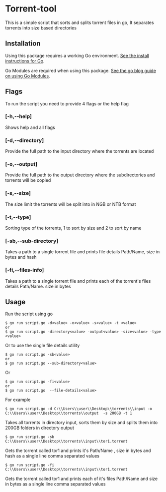 # Torrent-tool

This is a simple script that sorts and splits torrent files in go, It separates torrents into size based directories

## Installation

Using this package requires a working Go environment. [See the install instructions for Go](http://golang.org/doc/install.html).

Go Modules are required when using this package. [See the go blog guide on using Go Modules](https://blog.golang.org/using-go-modules).

## Flags

To run the script you need to provide 4 flags or the help flag

### [-h,--help]

Shows help and all flags

### [-d,--directory]

Provide the full path to the input directory where the torrents are located

### [-o,--output]

Provide the full path to the output directory where the subdirectories and torrents will be copied

### [-s,--size]

The size limit the torrents will be split into in NGB or NTB format

### [-t,--type]

Sorting type of the torrents, 1 to sort by size and 2 to sort by name

### [-sb,--sub-directory]

Takes a path to a single torrent file and prints file details Path/Name, size in bytes and hash

### [-fi,--files-info]

Takes a path to a single torrent file and prints each of the torrent's files details Path/Name. size in bytes

## Usage

Run the script using go

```
$ go run script.go -d<value> -o<value> -s<value> -t <value>
or
$ go run script.go -directory<value> -output<value> -size<value> -type <value>
```

Or to use the single file details utility

```
$ go run script.go -sb<value>
or
$ go run script.go --sub-directory<value>
```

Or

```
$ go run script.go -fi<value>
or
$ go run script.go  --file-details<value>
```

For example

```
$ go run script.go -d C:\\Users\\user\\Desktop\\torrents\\input -o C:\\Users\\user\\Desktop\\torrents\\output  -s 200GB -t 1
```

Takes all torrents in directory input, sorts them by size and splits them into 200GB folders in directory output

```
$ go run script.go -sb C:\\Users\\user\\Desktop\\torrents\\input\\tor1.torrent
```

Gets the torrent called tor1 and prints it's Path/Name , size in bytes and hash as a single line comma separated values

```
$ go run script.go -fi C:\\Users\\user\\Desktop\\torrents\\input\\tor1.torrent
```

Gets the torrent called tor1 and prints each of it's files Path/Name and size in bytes as a single line comma separated values
